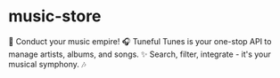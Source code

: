 # music-store
🎻 Conduct your music empire! 🎧 Tuneful Tunes is your one-stop API to manage artists, albums, and songs. ✨ Search, filter, integrate - it's your musical symphony. 🎶
